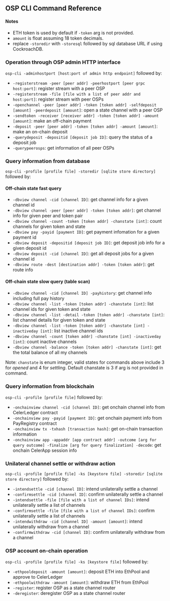 ## OSP CLI Command Reference

#### Notes
* ETH token is used by default if `-token` arg is not provided.
* `amount` is float assuming 18 token decimals.
* replace `-storedir` with `-storesql` followed by sql database URL if using CockroachDB.

### Operation through OSP admin HTTP interface

`osp-cli -adminhostport [host:port of admin http endpoint]` followed by:

* `-registerstream -peer [peer addr] -peerhostport [peer grpc host:port]`: register stream with a peer OSP
* `-registerstream -file [file with a list of peer addr and host:port]`: register stream with peer OSPs
* `-openchannel -peer [peer addr] -token [token addr] -selfdeposit [amount] -peerdeposit [amount]`: open a state channel with a peer OSP
* `-sendtoken -receiver [receiver addr] -token [token addr] -amount [amount]`: make an off-chain payment
* `-deposit -peer [peer addr] -token [token addr] -amount [amount]`: make an on-chain deposit
* `-querydeposit -depositid [deposit job ID]`: query the status of a deposit job
* `-querypeerosps`: get information of all peer OSPs

### Query information from database

`osp-cli -profile [profile file] -storedir [sqlite store directory]` followed by:

#### Off-chain state fast query
* `-dbview channel -cid [channel ID]`: get channel info for a given channel id
* `-dbview channel -peer [peer addr] -token [token addr]`: get channel info for given peer and token pair
* `-dbview channel -count -token [token addr] -chanstate [int]`: count channels for given token and state
* `-dbview pay -payid [payment ID]`: get payment infomation for a given payment id
* `-dbview deposit -depositid [deposit job ID]`: get deposit job info for a given deposit id
* `-dbview deposit -cid [channel ID]`: get all deposit jobs for a given channel id
* `-dbview route -dest [destination addr] -token [token addr]`: get route info

#### Off-chain state slow query (table scan)
* `-dbview channel -cid [channel ID] -payhistory`: get channel info including full pay history
* `-dbview channel -list -token [token addr] -chanstate [int]`: list channel ids for given token and state
* `-dbview channel -list -detail -token [token addr] -chanstate [int]`: list channel details for given token and state
* `-dbview channel -list -token [token addr] -chanstate [int] -inactiveday [int]`: list inactive channel ids
* `-dbview channel -count [token addr] -chanstate [int] -inactiveday [int]`: count inactive channels
* `-dbview channel -balance -token [token addr] -chanstate [int]`: get the total balance of all my channels

Note: `chanstate` is enum integer, valid states for commands above include 3 for *opened* and 4 for *settling*. Default chanstate is 3 if arg is not provided in command.

### Query information from blockchain
`osp-cli -profile [profile file]` followed by:

* `-onchainview channel -cid [channel ID]`: get onchain channel info from CelerLedger contract
* `-onchainview pay -payid [payment ID]`: get onchain payment info from PayRegistry contract
* `-onchainview tx -txhash [transaction hash]`: get on-chain transaction information
* `-onchainview app -appaddr [app contract addr] -outcome [arg for query outcome] -finalize [arg for query finalization] -decode`: get onchain CelerApp session info

### Unilateral channel settle or withdraw action 

`osp-cli -profile [profile file] -ks [keystore file] -storedir [sqlite store directory]` followed by:

* `-intendsettle -cid [channel ID]`: intend unilaterally settle a channel
* `-confirmsettle -cid [channel ID]`: confirm unilaterally settle a channel
* `-intendsettle -file [file with a list of channel IDs]`: intend unilaterally settle a list of channels
* `-confirmsettle -file [file with a list of channel IDs]`: confirm unilaterally settle a list of channels
* `-intendwithdraw -cid [channel ID] -amount [amount]`: intend unilaterally withdraw from a channel
* `-confirmwithdraw -cid [channel ID]`: confirm unilaterally withdraw from a channel

### OSP account on-chain operation

`osp-cli -profile [profile file] -ks [keystore file]` followed by:

* `-ethpooldeposit -amount [amount]`: deposit ETH into EthPool and approve to CelerLedger
* `-ethpoolwithdraw -amount [amount]`: withdraw ETH from EthPool
* `-register`: register OSP as a state channel router
* `-deregister`: deregister OSP as a state channel router
